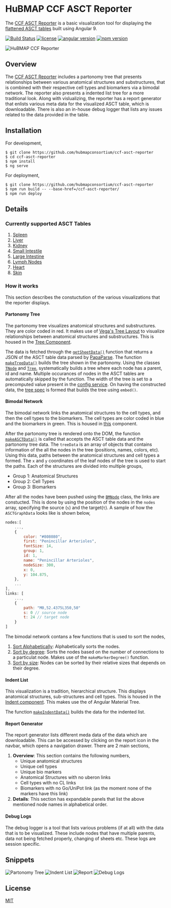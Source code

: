 # HuBMAP CCF ASCT Reporter

The [CCF ASCT Reporter](https://hubmapconsortium.github.io/ccf-asct-reporter/) is a basic visualization tool for displaying the [flattened ASCT tables](https://docs.google.com/spreadsheets/d/1j_SLhFipRWUcRZrCDfNH15OWoiLf7cJks7NVppe3htI/edit#gid=1218756021) built using Angular 9.

[![Build Status](https://img.shields.io/badge/build-passing-brightgreen)](https://github.com/hubmapconsortium/ccf-asct-reporter)
[![license](https://img.shields.io/github/license/hrishikeshpaul/portfolio-template?style=flat&logo=appveyor)](https://github.com/hubmapconsortium/ccf-asct-reporter/blob/master/LICENSE) 
[![angular version](https://img.shields.io/badge/angular%20version-9.1.9-red?style=flat&logo=appveyor)](https://github.com/hubmapconsortium/ccf-asct-reporter/blob/master/LICENSE) 
[![npm version](https://img.shields.io/badge/npm-6.14-orange?style=flat&logo=appveyor)](https://github.com/npm/cli)

![HuBMAP CCF Reporter](src/assets/github_logo.png)


## Overview
The [CCF ASCT Reporter](https://hubmapconsortium.github.io/ccf-asct-reporter/) includes a partonomy tree that presents relationships between various anatomical structures and substructures, that is combined with their respective cell types and biomarkers via a bimodal network. The reporter also presents a indented list tree for a more traditional look. Along with vislualizing, the reporter has a report generator that enlists various meta data for the visualized ASCT table, which is downloadable. There is also an in-house debug logger that lists any issues related to the data provided in the table.

## Installation
For development,
```shell
$ git clone https://github.com/hubmapconsortium/ccf-asct-reporter
$ cd ccf-asct-reporter
$ npm install
$ ng serve
```

For deployment,
```shell
$ git clone https://github.com/hubmapconsortium/ccf-asct-reporter
$ npm run build -- --base-href=/ccf-asct-reporter/
$ npm run deploy
```

## Details

### Currently supported ASCT Tables
1. [Spleen](https://docs.google.com/spreadsheets/d/1j_SLhFipRWUcRZrCDfNH15OWoiLf7cJks7NVppe3htI/edit#gid=1283919854)
2. [Liver](https://docs.google.com/spreadsheets/d/1j_SLhFipRWUcRZrCDfNH15OWoiLf7cJks7NVppe3htI/edit#gid=1218756021)
3. [Kidney](https://docs.google.com/spreadsheets/d/1j_SLhFipRWUcRZrCDfNH15OWoiLf7cJks7NVppe3htI/edit#gid=1074409228)
4. [Small Intestile](https://docs.google.com/spreadsheets/d/1j_SLhFipRWUcRZrCDfNH15OWoiLf7cJks7NVppe3htI/edit#gid=766906089)
5. [Large Intestine](https://docs.google.com/spreadsheets/d/1j_SLhFipRWUcRZrCDfNH15OWoiLf7cJks7NVppe3htI/edit#gid=82644608)
6. [Lymph Nodes](https://docs.google.com/spreadsheets/d/1j_SLhFipRWUcRZrCDfNH15OWoiLf7cJks7NVppe3htI/edit#gid=272157091)
7. [Heart](https://docs.google.com/spreadsheets/d/1j_SLhFipRWUcRZrCDfNH15OWoiLf7cJks7NVppe3htI/edit#gid=1799670106)
8. [Skin](https://docs.google.com/spreadsheets/d/1j_SLhFipRWUcRZrCDfNH15OWoiLf7cJks7NVppe3htI/edit#gid=1268820100)

### How it works
This section describes the constuctution of the various visualizations that the reporter displays. 

#### Partonomy Tree
The partonomy tree visualizes anatomical structures and substructures. They are color coded in red. It makes use of [Vega's Tree Layout](https://vega.github.io/vega/examples/tree-layout/) to visualize relationships between anatomical structures and substructures. This is housed in the [Tree Component](https://github.com/hubmapconsortium/ccf-asct-reporter/blob/master/src/app/tree/tree.component.ts). 

The data is fetched through the [`getSheetData()`](https://github.com/hubmapconsortium/ccf-asct-reporter/blob/3e7837c5af98945c61b9de6b7edb7e408ed77297/src/app/sheet.service.ts#L168) function that returns a JSON of the ASCT table data parsed by [PapaParse](https://www.papaparse.com/). The function [`makeTreeData()`](https://github.com/hubmapconsortium/ccf-asct-reporter/blob/3e7837c5af98945c61b9de6b7edb7e408ed77297/src/app/sheet.service.ts#L451) builds the tree shown in the partonomy. Using the classes [`TNode`](https://github.com/hubmapconsortium/ccf-asct-reporter/blob/3e7837c5af98945c61b9de6b7edb7e408ed77297/src/app/sheet.service.ts#L13) and [`Tree`](https://github.com/hubmapconsortium/ccf-asct-reporter/blob/3e7837c5af98945c61b9de6b7edb7e408ed77297/src/app/sheet.service.ts#L32), systematically builds a tree where each node has a parent, id and name. Multiple occurances of nodes in the ASCT tables are automatically skipped by the function. The width of the tree is set to a precomputed value present in the [config service](https://github.com/hubmapconsortium/ccf-asct-reporter/blob/master/src/app/sconfig.service.ts). On having the constructed data, the [tree spec](https://github.com/hubmapconsortium/ccf-asct-reporter/blob/3e7837c5af98945c61b9de6b7edb7e408ed77297/src/app/tree/tree.component.ts#L73) is formed that builds the tree using `embed()`.

#### Bimodal Network
The bimodal network links the anatomical structures to the cell types, and then the cell types to the biomarkers. The cell types are color coded in blue and the biomarkers in green. This is housed in [this](https://github.com/hubmapconsortium/ccf-asct-reporter/blob/master/src/app/forced/forced.component.ts) component.

After the partonomy tree is rendered onto the DOM, the function [`makeASCTData()`](https://github.com/hubmapconsortium/ccf-asct-reporter/blob/3e7837c5af98945c61b9de6b7edb7e408ed77297/src/app/sheet.service.ts#L185) is called that accepts the ASCT table data and the partonomy tree data. The `treeData` is an array of objects that contains information of the all the nodes in the tree (positions, names, colors, etc). Using this data, paths between the anatomical structures and cell types a formed. The `x` and `y` coordinates of the leaf nodes of the tree is used to start the paths. Each of the structures are divided into multiple groups,
- Group 1: Anatomical Structures
- Group 2: Cell Types
- Group 3: Biomarkers

After all the nodes have been pushed using the [`BMNode`](https://github.com/hubmapconsortium/ccf-asct-reporter/blob/3e7837c5af98945c61b9de6b7edb7e408ed77297/src/app/sheet.service.ts#L100) class, the links are constucted. This is done by using the position of the nodes in the `nodes` array, specifying the source (`s`) and the target(`t`). A sample of how the `ASCTGraphData` looks like is shown below,
```js
nodes:[
    ...,
    {
        color: "#808080",
        first: "Penincillar Arterioles",
        fontSize: 14,
        group: 1,
        id: 1,
        name: "Penincillar Arterioles",
        nodeSize: 300,
        x: 0,
        y: 104.875,
    },
    ...
],
links: [
    ...,
    {
        path: "M0,52.4375L350,50"
        s: 0 // source node
        t: 24 // target node
    }
]
```

The bimodal network contans a few functions that is used to sort the nodes,
1. [Sort Alphabetically](https://github.com/hubmapconsortium/ccf-asct-reporter/blob/3e7837c5af98945c61b9de6b7edb7e408ed77297/src/app/sheet.service.ts#L246): Alphabetically sorts the nodes.
2. [Sort by degree](https://github.com/hubmapconsortium/ccf-asct-reporter/blob/3e7837c5af98945c61b9de6b7edb7e408ed77297/src/app/sheet.service.ts#L379): Sorts the nodes based on the number of connections to a particulat node. Makes use of the `makeMarkerDegree()` function.
3. [Sort by size](https://github.com/hubmapconsortium/ccf-asct-reporter/blob/3e7837c5af98945c61b9de6b7edb7e408ed77297/src/app/sheet.service.ts#L257): Nodes can be sorted by their relative sizes that depends on their degree. 

#### Indent List
This visualization is a tradition, hierarchical structure. This displays anatomical structures, sub-structures and cell types. This is housed in the [Indent component](https://github.com/hubmapconsortium/ccf-asct-reporter/blob/master/src/app/indent/indent.component.ts). This makes use the of Angular Material Tree.

The function [`makeIndentData()`](https://github.com/hubmapconsortium/ccf-asct-reporter/blob/3e7837c5af98945c61b9de6b7edb7e408ed77297/src/app/sheet.service.ts#L503) builds the data for the indented list. 

#### Report Generator
The report generator lists different meda data of the data which are downloadable. This can be accessed by clicking on the report icon in the navbar, which opens a navigation drawer. There are 2 main sections,
1. **Overview**: This section contains the following numbers,
   - Unique anatomical structures
   - Unique cell types
   - Unique bio markers
   - Anatomical Structures with no uberon links
   - Cell types with no CL links
   - Biomarkers with no Go/UniPot link (as the moment none of the markers have this link)
2. **Details**: This section has expandable panels that list the above mentioned node names in alphabetical order.

#### Debug Logs
The debug logger is a tool that lists various problems (if at all) with the data that is to be visualized. These include nodes that have multiple parents, data not being fetched properly, changing of sheets etc. These logs are session specific. 

## Snippets
![Partonomy Tree](src/assets/snippets/tree.png)
![Indent List](src/assets/snippets/indent.png)
![Report](src/assets/snippets/report.png)
![Debug Logs](src/assets/snippets/logs.png)



## License
[MIT](https://choosealicense.com/licenses/mit/)